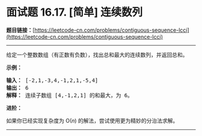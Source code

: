 # 面试题 16.17. [简单] 连续数列

**题目链接：**[https://leetcode-cn.com/problems/contiguous-sequence-lcci](https://leetcode-cn.com/problems/contiguous-sequence-lcci)

---

<div class="content__1Y2H">
 <div class="notranslate">
  <p>给定一个整数数组（有正数有负数），找出总和最大的连续数列，并返回总和。</p> 
  <p><strong>示例：</strong></p> 
  <pre class="language-text"><strong>输入：</strong> [-2,1,-3,4,-1,2,1,-5,4]
<strong>输出：</strong> 6
<strong>解释：</strong> 连续子数组 [4,-1,2,1] 的和最大，为 6。
</pre> 
  <p><strong>进阶：</strong></p> 
  <p>如果你已经实现复杂度为 O(<em>n</em>) 的解法，尝试使用更为精妙的分治法求解。</p> 
 </div>
</div>

---

```

```